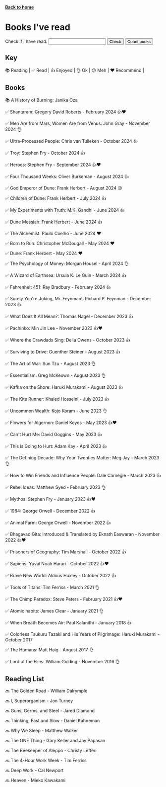 [__Back to home__](../index.md)

<script>
    function checkWord() {
        var inputWord = document.getElementById("searchWord").value;
        var pageText = document.body.innerText;
        var wordRegex = new RegExp("\\b" + inputWord + "\\b", "gi");
        var found = pageText.match(wordRegex) !== null;
        var resultElement = document.getElementById("foundBook");
        resultElement.textContent = found ? "Yes" : "No";
    }

    function countYearOccurrences() {
        var currentYear = new Date().getFullYear();
        var pageText = document.body.innerText;
        var yearRegex = /\b(20[1-9][0-9]|21[0-9][0-9])\b/g;
        var yearOccurrences = {};

        var matches = pageText.match(yearRegex);

        if (matches) {
            matches.forEach(function(match) {
                if (yearOccurrences[match]) {
                    yearOccurrences[match]++;
                } else {
                    yearOccurrences[match] = 1;
                }
            });
        }

        var yearList = document.getElementById("yearList");
        var resultHTML = "";

        for (var year = 2016; year <= currentYear; year++) {
            var count = yearOccurrences[year.toString()] || 0;
            if (count > 0) {
                resultHTML += "<li>" + year + ": " + count + "</li>";
            }
        }

        yearList.innerHTML = resultHTML;
    }

</script>

# Books I've read

<label for="searchWord">Check if I have read:</label>
<input type="text" id="searchWord">
<button onclick="checkWord()">Check</button>
<button onclick="countYearOccurrences()">Count books</button>

<p id="foundBook"></p>

<ul id="yearList"></ul>


## Key
📚 Reading |
✅ Read |
👍 Enjoyed |
👌 Ok |
😕 Meh |
❤️ Recommend |


## Books

📚 A History of Burning: Janika Oza

✅ Shantaram: Gregory David Roberts - February 2024 👍❤️

✅ Men Are from Mars, Women Are from Venus: John Gray - November 2024 👌   

✅ Ultra-Processed People: Chris van Tulleken - October 2024 👍

✅ Troy: Stephen Fry - October 2024 👍

✅ Heroes: Stephen Fry - September 2024 👍❤️

✅ Four Thousand Weeks: Oliver Burkeman - August 2024 👍

✅ God Emperor of Dune: Frank Herbert - August 2024 😕

✅ Children of Dune: Frank Herbert - July 2024 👍

✅ My Experiments with Truth: M.K. Gandhi - June 2024 👍

✅ Dune Messiah: Frank Herbert - June 2024 👍

✅ The Alchemist: Paulo Coelho - June 2024 ❤️

✅ Born to Run: Christopher McDougall - May 2024 ❤️

✅ Dune: Frank Herbert - May 2024 ❤️

✅ The Psychology of Money: Morgan Housel - April 2024 👌

✅ A Wizard of Earthsea: Ursula K. Le Guin - March 2024 👍

✅ Fahrenheit 451: Ray Bradbury - February 2024 👍

✅ Surely You're Joking, Mr. Feynman!: Richard P. Feynman - December 2023 👍

✅ What Does It All Mean?: Thomas Nagel - December 2023 👍

✅ Pachinko: Min Jin Lee - November 2023 👍❤️

✅ Where the Crawdads Sing: Delia Owens - October 2023 👍

✅ Surviving to Drive: Guenther Steiner - August 2023 👍

✅ The Art of War: Sun Tzu - August 2023 👌

✅ Essentialism: Greg McKeown - August 2023 👌

✅ Kafka on the Shore: Haruki Murakami - August 2023 👍

✅ The Kite Runner: Khaled Hosseini - July 2023 👍

✅ Uncommon Wealth: Kojo Koram - June 2023 👌

✅ Flowers for Algernon: Daniel Keyes - May 2023 👍❤️

✅ Can't Hurt Me: David Goggins - May 2023 👍

✅ This is Going to Hurt: Adam Kay - April 2023 👍

✅ The Defining Decade: Why Your Twenties Matter: Meg Jay - March 2023 👌

✅ How to Win Friends and Influence People: Dale Carnegie - March 2023 👍

✅ Rebel Ideas: Matthew Syed - February 2023 👌

✅ Mythos: Stephen Fry - January 2023 👍❤️

✅ 1984: George Orwell - December 2022 👍

✅ Animal Farm: George Orwell - November 2022 👍

✅ Bhagavad Gita: Introduced & Translated by Eknath Easwaran - November 2022 👍❤️

✅ Prisoners of Geography: Tim Marshall - October 2022 👍

✅ Sapiens: Yuval Noah Harari - October 2022 👍❤️

✅ Brave New World: Aldous Huxley - October 2022 👍

✅ Tools of Titans: Tim Ferriss - March 2021 👌

✅ The Chimp Paradox: Steve Peters - February 2021 👍❤️

✅ Atomic habits: James Clear - January 2021 👌

✅ When Breath Becomes Air: Paul Kalanithi - January 2018 👍

✅ Colorless Tsukuru Tazaki and His Years of Pilgrimage: Haruki Murakami - October 2017

✅ The Humans: Matt Haig - August 2017 👌

✅ Lord of the Flies: William Golding - November 2016 👌

## Reading List

🔜 The Golden Road - William Dalrymple

🔜 I, Superorganism - Jon Turney

🔜 Guns, Germs, and Steel - Jared Diamond

🔜 Thinking, Fast and Slow - Daniel Kahneman

🔜 Why We Sleep - Matthew Walker

🔜 The ONE Thing - Gary Keller and Jay Papasan

🔜 The Beekeeper of Aleppo - Christy Lefteri

🔜 The 4-Hour Work Week - Tim Ferriss

🔜 Deep Work - Cal Newport

🔜 Heaven - Mieko Kawakami